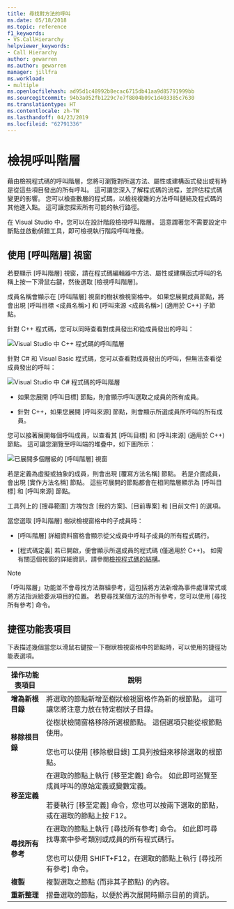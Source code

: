```yaml
---
title: 尋找對方法的呼叫
ms.date: 05/18/2018
ms.topic: reference
f1_keywords:
- VS.CallHierarchy
helpviewer_keywords:
- Call Hierarchy
author: gewarren
ms.author: gewarren
manager: jillfra
ms.workload:
- multiple
ms.openlocfilehash: ad95d1c48992b8ecac6715db41aa9d85791999bb
ms.sourcegitcommit: 94b3a052fb1229c7e7f8804b09c1d403385c7630
ms.translationtype: HT
ms.contentlocale: zh-TW
ms.lasthandoff: 04/23/2019
ms.locfileid: "62791336"
---
```

# <a name="view-call-hierarchy"></a>檢視呼叫階層

藉由檢視程式碼的呼叫階層，您將可瀏覽對所選方法、屬性或建構函式發出或有時是從這些項目發出的所有呼叫。 這可讓您深入了解程式碼的流程，並評估程式碼變更的影響。 您可以檢查數層的程式碼，以檢視複雜的方法呼叫鏈結及程式碼的其他進入點。 這可讓您探索所有可能的執行路徑。

在 Visual Studio 中，您可以在設計階段檢視呼叫階層。 這意謂著您不需要設定中斷點並啟動偵錯工具，即可檢視執行階段呼叫堆疊。

## <a name="use-the-call-hierarchy-window"></a>使用 [呼叫階層] 視窗

若要顯示 [呼叫階層] 視窗，請在程式碼編輯器中方法、屬性或建構函式呼叫的名稱上按一下滑鼠右鍵，然後選取 [檢視呼叫階層]。

成員名稱會顯示在 [呼叫階層] 視窗的樹狀檢視窗格中。 如果您展開成員節點，將會出現 [呼叫目標 <成員名稱>] 和 [呼叫來源 <成員名稱>] (適用於 C++) 子節點。

針對 C++ 程式碼，您可以同時查看對成員發出和從成員發出的呼叫：

![Visual Studio 中 C++ 程式碼的呼叫階層](media/call-hierarchy-cpp.png)

針對 C# 和 Visual Basic 程式碼，您可以查看對成員發出的呼叫，但無法查看從成員發出的呼叫：

![Visual Studio 中 C# 程式碼的呼叫階層](media/call-hierarchy-csharp.png)

- 如果您展開 [呼叫目標] 節點，則會顯示呼叫選取之成員的所有成員。

- 針對 C++，如果您展開 [呼叫來源] 節點，則會顯示所選成員所呼叫的所有成員。

您可以接著展開每個呼叫成員，以查看其 [呼叫目標] 和 [呼叫來源] (適用於 C++) 節點。 這可讓您瀏覽至呼叫端的堆疊中，如下圖所示：

![已展開多個層級的 [呼叫階層] 視窗](media/call-hierarchy-csharp-expanded.png)

若是定義為虛擬或抽象的成員，則會出現 [覆寫方法名稱] 節點。 若是介面成員，會出現 [實作方法名稱] 節點。 這些可展開的節點都會在相同階層顯示為 [呼叫目標] 和 [呼叫來源] 節點。

工具列上的 [搜尋範圍] 方塊包含 [我的方案]、[目前專案] 和 [目前文件] 的選項。

當您選取 [呼叫階層]  樹狀檢視窗格中的子成員時：

- [呼叫階層] 詳細資料窗格會顯示從父成員中呼叫子成員的所有程式碼行。

- [程式碼定義] 若已開啟，便會顯示所選成員的程式碼 (僅適用於 C++)。 如需有關這個視窗的詳細資訊，請參閱[檢視程式碼的結構](../../ide/viewing-the-structure-of-code.md)。

> [!NOTE]
> 「呼叫階層」功能並不會尋找方法群組參考，這包括將方法新增為事件處理常式或將方法指派給委派項目的位置。 若要尋找某個方法的所有參考，您可以使用 [尋找所有參考] 命令。

## <a name="shortcut-menu-items"></a>捷徑功能表項目

下表描述幾個當您以滑鼠右鍵按一下樹狀檢視窗格中的節點時，可以使用的捷徑功能表選項。

|操作功能表項目|說明|
| - |-----------------|
|**增為新根目錄**|將選取的節點新增至樹狀檢視窗格作為新的根節點。 這可讓您將注意力放在特定樹狀子目錄。|
|**移除根目錄**|從樹狀檢閱窗格移除所選根節點。 這個選項只能從根節點使用。<br /><br /> 您也可以使用 [移除根目錄] 工具列按鈕來移除選取的根節點。|
|**移至定義**|在選取的節點上執行 [移至定義] 命令。 如此即可巡覽至成員呼叫的原始定義或變數定義。<br /><br /> 若要執行 [移至定義] 命令，您也可以按兩下選取的節點，或在選取的節點上按 F12。|
|**尋找所有參考**|在選取的節點上執行 [尋找所有參考] 命令。 如此即可尋找專案中參考類別或成員的所有程式碼行。<br /><br /> 您也可以使用 SHIFT+F12，在選取的節點上執行 [尋找所有參考] 命令。|
|**複製**|複製選取之節點 (而非其子節點) 的內容。|
|**重新整理**|摺疊選取的節點，以便於再次展開時顯示目前的資訊。|